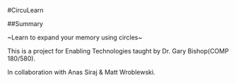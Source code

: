 #CircuLearn

##Summary


~Learn to expand your memory using circles~

This is a project for Enabling Technologies taught by Dr. Gary Bishop(COMP 180/580).

In collaboration with Anas Siraj & Matt Wroblewski.